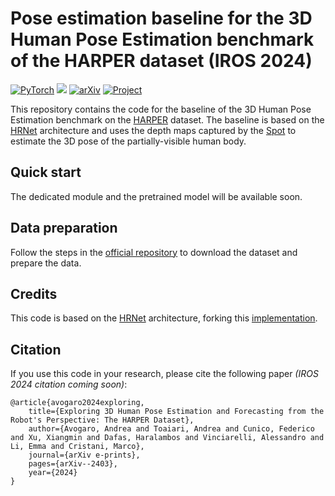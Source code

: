 # Pose estimation baseline for the 3D Human Pose Estimation benchmark of the HARPER dataset (IROS 2024) 

<a href="https://pytorch.org/get-started/locally/"><img alt="PyTorch" src="https://img.shields.io/badge/PyTorch-ee4c2c?logo=pytorch&logoColor=white"></a> <a href="https://bostondynamics.com/products/spot/"><img src="https://img.shields.io/badge/Boston%20Dynamics%20-Spot-yellow"></a> [![arXiv](https://img.shields.io/badge/arXiv-2403.14447-b31b1b.svg)](https://arxiv.org/abs/2403.14447) <a href="https://intelligolabs.github.io/HARPER/"><img alt="Project" src="https://img.shields.io/badge/-Project%20Page-lightgrey?logo=Google%20Chrome&color=informational&logoColor=white"></a>

This repository contains the code for the baseline of the 3D Human Pose Estimation benchmark on the [HARPER](https://intelligolabs.github.io/HARPER/) dataset.
The baseline is based on the [HRNet](https://arxiv.org/abs/1908.07919) architecture and uses the depth maps captured by the [Spot](https://bostondynamics.com/products/spot/) to estimate the 3D pose of the partially-visible human body.

## Quick start
The dedicated module and the pretrained model will be available soon.

## Data preparation
Follow the steps in the [official repository](https://github.com/intelligolabs/HARPER) to download the dataset and prepare the data.

## Credits
This code is based on the [HRNet](https://arxiv.org/abs/1908.07919) architecture, forking this [implementation](https://github.com/leoxiaobin/deep-high-resolution-net.pytorch).

## Citation
If you use this code in your research, please cite the following paper *(IROS 2024 citation coming soon)*:
```
@article{avogaro2024exploring,
    title={Exploring 3D Human Pose Estimation and Forecasting from the Robot's Perspective: The HARPER Dataset},
    author={Avogaro, Andrea and Toaiari, Andrea and Cunico, Federico and Xu, Xiangmin and Dafas, Haralambos and Vinciarelli, Alessandro and Li, Emma and Cristani, Marco},
    journal={arXiv e-prints},
    pages={arXiv--2403},
    year={2024}
}
```
